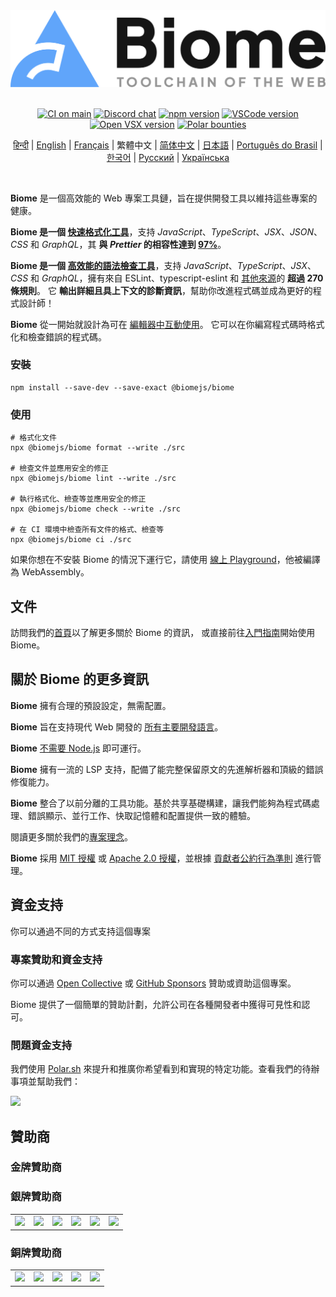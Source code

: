 <div align="center">
  <picture>
    <source media="(prefers-color-scheme: dark)" srcset="https://raw.githubusercontent.com/biomejs/resources/main/svg/slogan-dark-transparent.svg">
    <source media="(prefers-color-scheme: light)" srcset="https://raw.githubusercontent.com/biomejs/resources/main/svg/slogan-light-transparent.svg">
    <img alt="Shows the banner of Biome, with its logo and the phrase 'Biome - Toolchain of the web'." src="https://raw.githubusercontent.com/biomejs/resources/main/svg/slogan-light-transparent.svg" width="700">
  </picture>

  <br>
  <br>

  [![CI on main][ci-badge]][ci-url]
  [![Discord chat][discord-badge]][discord-url]
  [![npm version][npm-badge]][npm-url]
  [![VSCode version][vscode-badge]][vscode-url]
  [![Open VSX version][open-vsx-badge]][open-vsx-url]
  [![Polar bounties][polar-badge]][polar-url]
  
  [ci-badge]: https://github.com/biomejs/biome/actions/workflows/main.yml/badge.svg
  [ci-url]: https://github.com/biomejs/biome/actions/workflows/main.yml
  [discord-badge]: https://badgen.net/discord/online-members/BypW39g6Yc?icon=discord&label=discord&color=60a5fa
  [discord-url]: https://biomejs.dev/chat
  [npm-badge]: https://badgen.net/npm/v/@biomejs/biome?icon=npm&color=60a5fa&label=%40biomejs%2Fbiome
  [npm-url]: https://www.npmjs.com/package/@biomejs/biome/v/latest
  [vscode-badge]: https://badgen.net/vs-marketplace/v/biomejs.biome?label=vscode&icon=visualstudio&color=60a5fa
  [vscode-url]: https://marketplace.visualstudio.com/items?itemName=biomejs.biome
  [open-vsx-badge]: https://badgen.net/open-vsx/version/biomejs/biome?label=open-vsx&color=60a5fa
  [open-vsx-url]: https://open-vsx.org/extension/biomejs/biome
  [polar-badge]: https://polar.sh/embed/seeks-funding-shield.svg?org=biomejs
  [polar-url]: https://polar.sh/biomejs

  <!-- Insert new entries lexicographically by language code.
     For example given below is the same order as these files appear on page:
     https://github.com/biomejs/biome/tree/main/packages/@biomejs/biome -->

  [हिन्दी](https://github.com/biomejs/biome/blob/main/packages/%40biomejs/biome/README.hi.md) | [English](https://github.com/biomejs/biome/blob/main/packages/%40biomejs/biome/README.md) | [Français](https://github.com/biomejs/biome/blob/main/packages/%40biomejs/biome/README.fr.md) | 繁體中文 | [简体中文](https://github.com/biomejs/biome/blob/main/packages/%40biomejs/biome/README.zh-CN.md) | [日本語](https://github.com/biomejs/biome/blob/main/packages/%40biomejs/biome/README.ja.md) | [Português do Brasil](https://github.com/biomejs/biome/blob/main/packages/%40biomejs/biome/README.pt-BR.md) | [한국어](https://github.com/biomejs/biome/blob/main/packages/%40biomejs/biome/README.kr.md) | [Русский](https://github.com/biomejs/biome/blob/main/packages/%40biomejs/biome/README.ru.md) | [Українська](https://github.com/biomejs/biome/blob/main/packages/%40biomejs/biome/README.uk.md)
</div>

<br>

**Biome** 是一個高效能的 Web 專案工具鏈，旨在提供開發工具以維持這些專案的健康。

**Biome 是一個 [快速格式化工具](./benchmark#formatting)**，支持 _JavaScript_、_TypeScript_、_JSX_、_JSON_、_CSS_ 和 _GraphQL_，其 **與 _Prettier_ 的相容性達到 [97%](https://console.algora.io/challenges/prettier)**。

**Biome 是一個 [高效能的語法檢查工具](https://github.com/biomejs/biome/tree/main/benchmark#linting)**，支持 _JavaScript_、_TypeScript_、_JSX_、_CSS_ 和 _GraphQL_，擁有來自 ESLint、typescript-eslint 和 [其他來源](https://github.com/biomejs/biome/discussions/3)的 **超過 270 條規則**。
它 **輸出詳細且具上下文的診斷資訊**，幫助你改進程式碼並成為更好的程式設計師！

**Biome** 從一開始就設計為可在 [編輯器中互動使用](https://biomejs.dev/guides/integrate-in-editor/)。
它可以在你編寫程式碼時格式化和檢查錯誤的程式碼。

### 安裝

```shell
npm install --save-dev --save-exact @biomejs/biome
```

### 使用

```shell
# 格式化文件
npx @biomejs/biome format --write ./src

# 檢查文件並應用安全的修正
npx @biomejs/biome lint --write ./src

# 執行格式化、檢查等並應用安全的修正
npx @biomejs/biome check --write ./src

# 在 CI 環境中檢查所有文件的格式、檢查等
npx @biomejs/biome ci ./src
```

如果你想在不安裝 Biome 的情況下運行它，請使用 [線上 Playground](https://biomejs.dev/playground/)，他被編譯為 WebAssembly。

## 文件

訪問我們的[首頁][biomejs]以了解更多關於 Biome 的資訊，
或直接前往[入門指南][getting-started]開始使用 Biome。

## 關於 Biome 的更多資訊

**Biome** 擁有合理的預設設定，無需配置。

**Biome** 旨在支持現代 Web 開發的 [所有主要開發語言][language-support]。

**Biome** [不需要 Node.js](https://biomejs.dev/guides/manual-installation/) 即可運行。

**Biome** 擁有一流的 LSP 支持，配備了能完整保留原文的先進解析器和頂級的錯誤修復能力。

**Biome** 整合了以前分離的工具功能。基於共享基礎構建，讓我們能夠為程式碼處理、錯誤顯示、並行工作、快取記憶體和配置提供一致的體驗。

閱讀更多關於我們的[專案理念][biome-philosophy]。

**Biome** 採用 [MIT 授權](https://github.com/biomejs/biome/tree/main/LICENSE-MIT) 或 [Apache 2.0 授權](https://github.com/biomejs/biome/tree/main/LICENSE-APACHE)，並根據 [貢獻者公約行為準則](https://github.com/biomejs/biome/tree/main/CODE_OF_CONDUCT.md) 進行管理。

## 資金支持

你可以通過不同的方式支持這個專案

### 專案贊助和資金支持

你可以通過 [Open Collective](https://opencollective.com/biome) 或 [GitHub Sponsors](https://github.com/sponsors/biomejs) 贊助或資助這個專案。

Biome 提供了一個簡單的贊助計劃，允許公司在各種開發者中獲得可見性和認可。

### 問題資金支持

我們使用 [Polar.sh](https://polar.sh/biomejs) 來提升和推廣你希望看到和實現的特定功能。查看我們的待辦事項並幫助我們：

<a href="https://polar.sh/biomejs"><img src="https://polar.sh/embed/fund-our-backlog.svg?org=biomejs" /></a>

## 贊助商

### 金牌贊助商

### 銀牌贊助商

<table>
  <tbody>
    <tr>
      <td align="center" valign="middle">
        <a href="https://www.kanamekey.com" target="_blank"><img src="https://images.opencollective.com/kaname/d15fd98/logo/256.png?height=80" width="80"></a>
      </td>
      <td align="center" valign="middle">
        <a href="https://nanabit.dev/" target="_blank"><img src="https://images.opencollective.com/nanabit/d15fd98/logo/256.png?height=80" width="80"></a>
      </td>
      <td align="center" valign="middle">
        <a href="https://vital.io/" target="_blank"><img src="https://avatars.githubusercontent.com/u/25357309?s=200" width="80"></a>
      </td>
      <td align="center" valign="middle">
        <a href="https://coderabbit.ai/" target="_blank"><img src="https://avatars.githubusercontent.com/u/132028505?s=200&v=4" width="80"></a>
      </td>
      <td align="center" valign="middle">
        <a href="https://forge42.dev/" target="_blank"><img src="https://avatars.githubusercontent.com/u/161314831?s=200&v=4" width="80"></a>
      </td>
      <td align="center" valign="middle">
        <a href="https://forge42.dev/" target="_blank"><img src="https://avatars.githubusercontent.com/u/513560?s=200&v=4" width="80"></a>
      </td>
    </tr>
  </tbody>
</table>

### 銅牌贊助商

<table>
  <tbody>
    <tr>
      <td align="center" valign="middle">
        <a href="https://www.kanamekey.com" target="_blank"><img src="https://images.opencollective.com/kaname/d15fd98/logo/256.png?height=80" width="80"></a>
      </td>
      <td align="center" valign="middle">
        <a href="https://nanabit.dev/" target="_blank"><img src="https://images.opencollective.com/nanabit/d15fd98/logo/256.png?height=80" width="80"></a>
      </td>
      <td align="center" valign="middle">
        <a href="https://vital.io/" target="_blank"><img src="https://avatars.githubusercontent.com/u/25357309?s=200" width="80"></a>
      </td>
      <td align="center" valign="middle">
        <a href="https://coderabbit.ai/" target="_blank"><img src="https://avatars.githubusercontent.com/u/132028505?s=200&v=4" width="80"></a>
      </td>
      <td align="center" valign="middle">
        <a href="https://forge42.dev/" target="_blank"><img src="https://avatars.githubusercontent.com/u/161314831?s=200&v=4" width="80"></a>
      </td>
    </tr>
  </tbody>
</table>

[biomejs]: https://biomejs.dev/
[biome-philosophy]: https://biomejs.dev/internals/philosophy/
[language-support]: https://biomejs.dev/internals/language-support/
[getting-started]: https://biomejs.dev/guides/getting-started/
